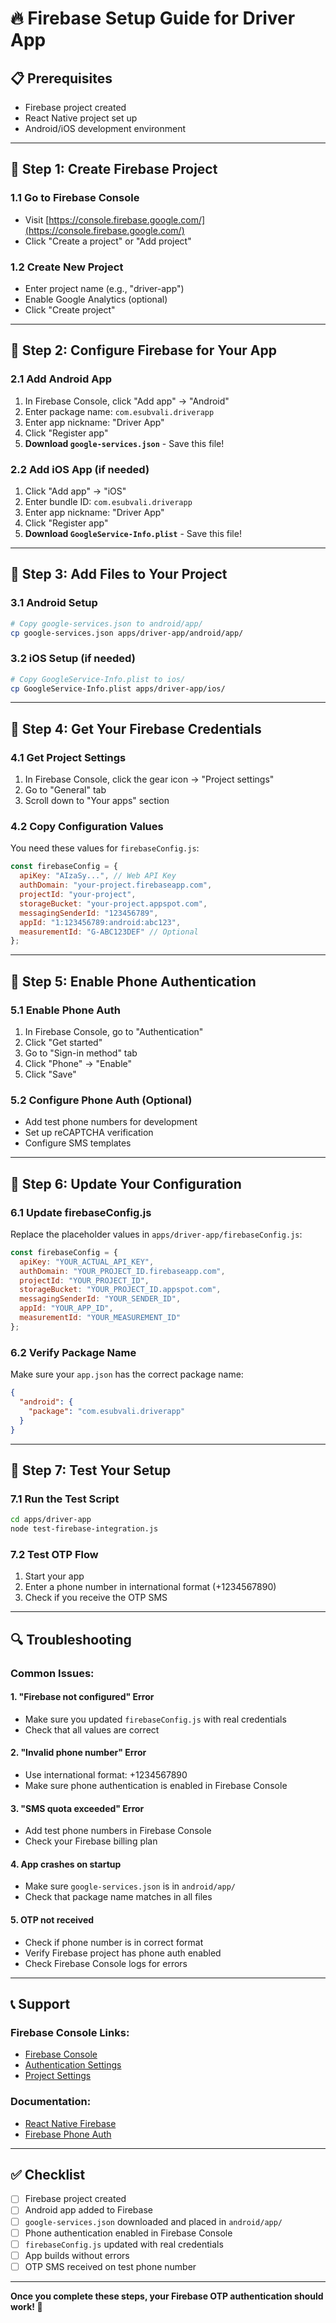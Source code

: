 # 🔥 Firebase Setup Guide for Driver App

## 📋 Prerequisites
- Firebase project created
- React Native project set up
- Android/iOS development environment

---

## 🚀 Step 1: Create Firebase Project

### 1.1 Go to Firebase Console
- Visit [https://console.firebase.google.com/](https://console.firebase.google.com/)
- Click "Create a project" or "Add project"

### 1.2 Create New Project
- Enter project name (e.g., "driver-app")
- Enable Google Analytics (optional)
- Click "Create project"

---

## 🔧 Step 2: Configure Firebase for Your App

### 2.1 Add Android App
1. In Firebase Console, click "Add app" → "Android"
2. Enter package name: `com.esubvali.driverapp`
3. Enter app nickname: "Driver App"
4. Click "Register app"
5. **Download `google-services.json`** - Save this file!

### 2.2 Add iOS App (if needed)
1. Click "Add app" → "iOS"
2. Enter bundle ID: `com.esubvali.driverapp`
3. Enter app nickname: "Driver App"
4. Click "Register app"
5. **Download `GoogleService-Info.plist`** - Save this file!

---

## 📱 Step 3: Add Files to Your Project

### 3.1 Android Setup
```bash
# Copy google-services.json to android/app/
cp google-services.json apps/driver-app/android/app/
```

### 3.2 iOS Setup (if needed)
```bash
# Copy GoogleService-Info.plist to ios/
cp GoogleService-Info.plist apps/driver-app/ios/
```

---

## 🔑 Step 4: Get Your Firebase Credentials

### 4.1 Get Project Settings
1. In Firebase Console, click the gear icon → "Project settings"
2. Go to "General" tab
3. Scroll down to "Your apps" section

### 4.2 Copy Configuration Values
You need these values for `firebaseConfig.js`:

```javascript
const firebaseConfig = {
  apiKey: "AIzaSy...", // Web API Key
  authDomain: "your-project.firebaseapp.com",
  projectId: "your-project",
  storageBucket: "your-project.appspot.com",
  messagingSenderId: "123456789",
  appId: "1:123456789:android:abc123",
  measurementId: "G-ABC123DEF" // Optional
};
```

---

## 🔐 Step 5: Enable Phone Authentication

### 5.1 Enable Phone Auth
1. In Firebase Console, go to "Authentication"
2. Click "Get started"
3. Go to "Sign-in method" tab
4. Click "Phone" → "Enable"
5. Click "Save"

### 5.2 Configure Phone Auth (Optional)
- Add test phone numbers for development
- Set up reCAPTCHA verification
- Configure SMS templates

---

## 📝 Step 6: Update Your Configuration

### 6.1 Update firebaseConfig.js
Replace the placeholder values in `apps/driver-app/firebaseConfig.js`:

```javascript
const firebaseConfig = {
  apiKey: "YOUR_ACTUAL_API_KEY",
  authDomain: "YOUR_PROJECT_ID.firebaseapp.com",
  projectId: "YOUR_PROJECT_ID",
  storageBucket: "YOUR_PROJECT_ID.appspot.com",
  messagingSenderId: "YOUR_SENDER_ID",
  appId: "YOUR_APP_ID",
  measurementId: "YOUR_MEASUREMENT_ID"
};
```

### 6.2 Verify Package Name
Make sure your `app.json` has the correct package name:
```json
{
  "android": {
    "package": "com.esubvali.driverapp"
  }
}
```

---

## 🧪 Step 7: Test Your Setup

### 7.1 Run the Test Script
```bash
cd apps/driver-app
node test-firebase-integration.js
```

### 7.2 Test OTP Flow
1. Start your app
2. Enter a phone number in international format (+1234567890)
3. Check if you receive the OTP SMS

---

## 🔍 Troubleshooting

### Common Issues:

#### 1. "Firebase not configured" Error
- Make sure you updated `firebaseConfig.js` with real credentials
- Check that all values are correct

#### 2. "Invalid phone number" Error
- Use international format: +1234567890
- Make sure phone authentication is enabled in Firebase Console

#### 3. "SMS quota exceeded" Error
- Add test phone numbers in Firebase Console
- Check your Firebase billing plan

#### 4. App crashes on startup
- Make sure `google-services.json` is in `android/app/`
- Check that package name matches in all files

#### 5. OTP not received
- Check if phone number is in correct format
- Verify Firebase project has phone auth enabled
- Check Firebase Console logs for errors

---

## 📞 Support

### Firebase Console Links:
- [Firebase Console](https://console.firebase.google.com/)
- [Authentication Settings](https://console.firebase.google.com/project/_/authentication/providers)
- [Project Settings](https://console.firebase.google.com/project/_/settings/general)

### Documentation:
- [React Native Firebase](https://rnfirebase.io/)
- [Firebase Phone Auth](https://firebase.google.com/docs/auth/android/phone-auth)

---

## ✅ Checklist

- [ ] Firebase project created
- [ ] Android app added to Firebase
- [ ] `google-services.json` downloaded and placed in `android/app/`
- [ ] Phone authentication enabled in Firebase Console
- [ ] `firebaseConfig.js` updated with real credentials
- [ ] App builds without errors
- [ ] OTP SMS received on test phone number

---

**Once you complete these steps, your Firebase OTP authentication should work! 🎉** 